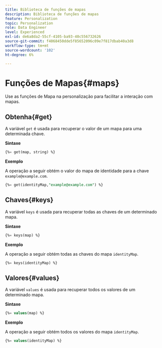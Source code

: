 ```yaml
---
title: Biblioteca de funções de mapas
description: Biblioteca de funções de mapas
feature: Personalization
topic: Personalization
role: Data Engineer
level: Experienced
exl-id: de6a8da2-55cf-4105-ba93-40c556732626
source-git-commit: f4068450dde5f85652096c09e7f817dbab40a3d8
workflow-type: tm+mt
source-wordcount: '102'
ht-degree: 6%

---
```


# Funções de Mapas{#maps}

Use as funções de Mapa na personalização para facilitar a interação com mapas.

## Obtenha{#get}

A variável `get` é usada para recuperar o valor de um mapa para uma determinada chave.

**Sintaxe**

```sql
{%= get(map, string) %}
```

**Exemplo**

A operação a seguir obtém o valor do mapa de identidade para a chave `example@example.com`.

```sql
{%= get(identityMap,"example@example.com") %}
```

## Chaves{#keys}

A variável `keys` é usada para recuperar todas as chaves de um determinado mapa.

**Sintaxe**

```sql
{%= keys(map) %}
```

**Exemplo**

A operação a seguir obtém todas as chaves do mapa `identityMap`.

```sql
{%= keys(identityMap) %}
```

## Valores{#values}

A variável `values` é usada para recuperar todos os valores de um determinado mapa.

**Sintaxe**

```sql
{%= values(map) %}
```

**Exemplo**

A operação a seguir obtém todos os valores do mapa `identityMap`.

```sql
{%= values(identityMap) %}
```
